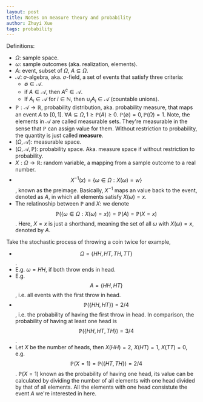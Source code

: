 ```yaml
---
layout: post
title: Notes on measure theory and probability
author: Zhuyi Xue
tags: probability
---
```


<script type="text/x-mathjax-config">
MathJax.Hub.Config({
  TeX: { equationNumbers: { autoNumber: "AMS" } }
});
</script>

Definitions:

* $\Omega$: sample space.
* $\omega$: sample outcomes (aka. realization, elements).
* $A$: event, subset of $\Omega$, $A \subseteq \Omega$.
* $\mathcal{A}$: $\sigma$-algebra, aka. $\sigma$-field, a set of events that
  satisfy three criteria:
  * $\emptyset \in \mathcal{A}$.
  * if $A \in \mathcal{A}$, then $A^c \in \mathcal{A}$.
  * If $A_i \in \mathcal{A}$ for $i \in \mathbb{N}$, then $\cup_i A_i \in
    \mathcal{A}$ (countable unions).
* $\mathbb{P}: \mathcal{A} \rightarrow \mathbb{R}$, probability distribution,
  aka. probability measure, that maps an event $A$ to $[0, 1]$. $\forall A
  \subseteq \Omega, 1 \ge \mathbb{P}(A) \ge 0$. $\mathbb{P}(\emptyset) = 0,
  \mathbb{P}(\Omega) = 1$. Note, the elements in $\mathcal{A}$ are called
  measurable sets. They're measurable in the sense that $\mathbb{P}$ can assign
  value for them. Without restriction to probability, the quantity is just
  called **measure**.
* $(\Omega, \mathcal{A})$: measurable space.
* $(\Omega, \mathcal{A}, \mathbb{P})$: probability space. Aka. measure space if
  without restriction to probability.
* $X: \Omega \rightarrow \mathbb{R}$: random variable, a mapping from a sample
  outcome to a real number.
* $$X^{-1}(x) = \{\omega \in \Omega: X(\omega) = w\}$$, known as the preimage.
  Basically, $X^{-1}$ maps an value back to the event, denoted as $A$, in which
  all elements satisfy $X(\omega) = x$.
* The relatinoship between $\mathbb{P}$ and $X$: we denote $$\mathbb{P}(\{
  \omega \in \Omega: X(\omega) = x\}) = \mathbb{P}(A) =\mathbb{P}(X=x)$$. Here,
  $X=x$ is just a shorthand, meaning the set of all $\omega$ with $X(\omega) =
  x$, denoted by $A$.

Take the stochastic process of throwing a coin twice for example,

* $$\Omega = \{HH, HT, TH, TT\}$$.
* E.g. $\omega = HH$, if both throw ends in head.
* E.g. $$A = \{HH, HT\}$$, i.e. all events with the first throw in head.
* $$\mathbb{P}(\{HH, HT\}) = 2 / 4$$, i.e. the probability of having the
  first throw in head. In comparison, the probability of having at least one
  head is $$\mathbb{P}(\{HH, HT, TH\}) = 3 / 4$$.
* Let $X$ be the number of heads, then $X(HH) = 2$, $X(HT) = 1$, $X(TT) = 0$,
  e.g. $$\mathbb{P}(X = 1) = \mathbb{P}(\{HT, TH\}) = 2 / 4$$. $\mathbb{P}(X =
  1)$ known as the probability of having one head, its value can be calculated
  by dividing the number of all elements with one head divided by that of all
  elements. All the elements with one head consistute the event $A$ we're interested
  in here.
